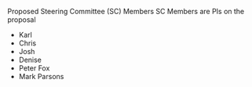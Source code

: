 Proposed Steering Committee (SC) Members
SC Members are PIs on the proposal
* Karl
* Chris
* Josh
* Denise
* Peter Fox
* Mark Parsons	

